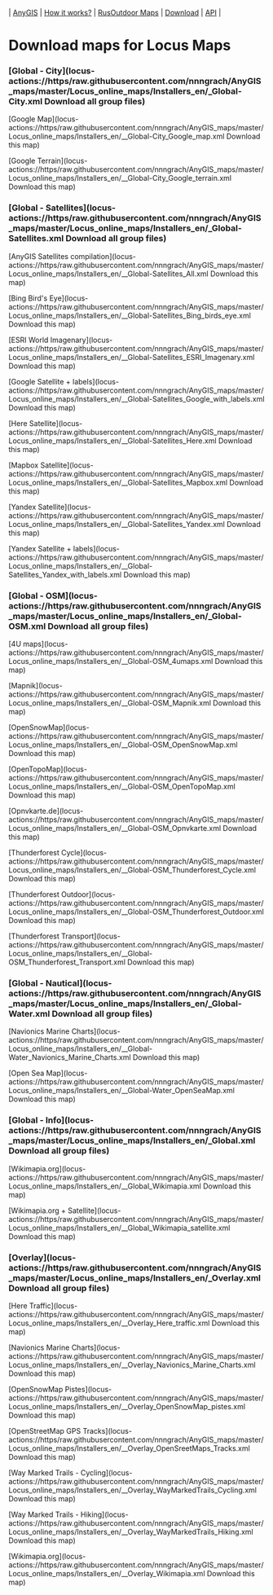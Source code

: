 | [AnyGIS][01] | [How it works?][02] | [RusOutdoor Maps][03] | [Download][04] | [API][05] |


[01]: https://nnngrach.github.io/AnyGIS_maps/index_en
[02]: https://nnngrach.github.io/AnyGIS_maps/Web/Html/Description_en
[03]: https://nnngrach.github.io/AnyGIS_maps/Web/Html/RusOutdoor_en
[04]: https://nnngrach.github.io/AnyGIS_maps/Web/Html/DownloadPage_en
[05]: https://nnngrach.github.io/AnyGIS_maps/Web/Html/Api_en
# Download maps for Locus Maps


### [Global - City](locus-actions://https/raw.githubusercontent.com/nnngrach/AnyGIS_maps/master/Locus_online_maps/Installers_en/_Global-City.xml Download all group files)
[Google Map](locus-actions://https/raw.githubusercontent.com/nnngrach/AnyGIS_maps/master/Locus_online_maps/Installers_en/__Global-City_Google_map.xml Download this map)

[Google Terrain](locus-actions://https/raw.githubusercontent.com/nnngrach/AnyGIS_maps/master/Locus_online_maps/Installers_en/__Global-City_Google_terrain.xml Download this map)



### [Global - Satellites](locus-actions://https/raw.githubusercontent.com/nnngrach/AnyGIS_maps/master/Locus_online_maps/Installers_en/_Global-Satellites.xml Download all group files)
[AnyGIS Satellites compilation](locus-actions://https/raw.githubusercontent.com/nnngrach/AnyGIS_maps/master/Locus_online_maps/Installers_en/__Global-Satellites_All.xml Download this map)

[Bing Bird's Eye](locus-actions://https/raw.githubusercontent.com/nnngrach/AnyGIS_maps/master/Locus_online_maps/Installers_en/__Global-Satellites_Bing_birds_eye.xml Download this map)

[ESRI World Imagenary](locus-actions://https/raw.githubusercontent.com/nnngrach/AnyGIS_maps/master/Locus_online_maps/Installers_en/__Global-Satellites_ESRI_Imagenary.xml Download this map)

[Google Satellite + labels](locus-actions://https/raw.githubusercontent.com/nnngrach/AnyGIS_maps/master/Locus_online_maps/Installers_en/__Global-Satellites_Google_with_labels.xml Download this map)

[Here Satellite](locus-actions://https/raw.githubusercontent.com/nnngrach/AnyGIS_maps/master/Locus_online_maps/Installers_en/__Global-Satellites_Here.xml Download this map)

[Mapbox Satellite](locus-actions://https/raw.githubusercontent.com/nnngrach/AnyGIS_maps/master/Locus_online_maps/Installers_en/__Global-Satellites_Mapbox.xml Download this map)

[Yandex Satellite](locus-actions://https/raw.githubusercontent.com/nnngrach/AnyGIS_maps/master/Locus_online_maps/Installers_en/__Global-Satellites_Yandex.xml Download this map)

[Yandex Satellite + labels](locus-actions://https/raw.githubusercontent.com/nnngrach/AnyGIS_maps/master/Locus_online_maps/Installers_en/__Global-Satellites_Yandex_with_labels.xml Download this map)



### [Global - OSM](locus-actions://https/raw.githubusercontent.com/nnngrach/AnyGIS_maps/master/Locus_online_maps/Installers_en/_Global-OSM.xml Download all group files)
[4U maps](locus-actions://https/raw.githubusercontent.com/nnngrach/AnyGIS_maps/master/Locus_online_maps/Installers_en/__Global-OSM_4umaps.xml Download this map)

[Mapnik](locus-actions://https/raw.githubusercontent.com/nnngrach/AnyGIS_maps/master/Locus_online_maps/Installers_en/__Global-OSM_Mapnik.xml Download this map)

[OpenSnowMap](locus-actions://https/raw.githubusercontent.com/nnngrach/AnyGIS_maps/master/Locus_online_maps/Installers_en/__Global-OSM_OpenSnowMap.xml Download this map)

[OpenTopoMap](locus-actions://https/raw.githubusercontent.com/nnngrach/AnyGIS_maps/master/Locus_online_maps/Installers_en/__Global-OSM_OpenTopoMap.xml Download this map)

[Opnvkarte.de](locus-actions://https/raw.githubusercontent.com/nnngrach/AnyGIS_maps/master/Locus_online_maps/Installers_en/__Global-OSM_Opnvkarte.xml Download this map)

[Thunderforest Cycle](locus-actions://https/raw.githubusercontent.com/nnngrach/AnyGIS_maps/master/Locus_online_maps/Installers_en/__Global-OSM_Thunderforest_Cycle.xml Download this map)

[Thunderforest Outdoor](locus-actions://https/raw.githubusercontent.com/nnngrach/AnyGIS_maps/master/Locus_online_maps/Installers_en/__Global-OSM_Thunderforest_Outdoor.xml Download this map)

[Thunderforest Transport](locus-actions://https/raw.githubusercontent.com/nnngrach/AnyGIS_maps/master/Locus_online_maps/Installers_en/__Global-OSM_Thunderforest_Transport.xml Download this map)



### [Global - Nautical](locus-actions://https/raw.githubusercontent.com/nnngrach/AnyGIS_maps/master/Locus_online_maps/Installers_en/_Global-Water.xml Download all group files)
[Navionics Marine Charts](locus-actions://https/raw.githubusercontent.com/nnngrach/AnyGIS_maps/master/Locus_online_maps/Installers_en/__Global-Water_Navionics_Marine_Charts.xml Download this map)

[Open Sea Map](locus-actions://https/raw.githubusercontent.com/nnngrach/AnyGIS_maps/master/Locus_online_maps/Installers_en/__Global-Water_OpenSeaMap.xml Download this map)



### [Global - Info](locus-actions://https/raw.githubusercontent.com/nnngrach/AnyGIS_maps/master/Locus_online_maps/Installers_en/_Global.xml Download all group files)
[Wikimapia.org](locus-actions://https/raw.githubusercontent.com/nnngrach/AnyGIS_maps/master/Locus_online_maps/Installers_en/__Global_Wikimapia.xml Download this map)

[Wikimapia.org + Satellite](locus-actions://https/raw.githubusercontent.com/nnngrach/AnyGIS_maps/master/Locus_online_maps/Installers_en/__Global_Wikimapia_satellite.xml Download this map)



### [Overlay](locus-actions://https/raw.githubusercontent.com/nnngrach/AnyGIS_maps/master/Locus_online_maps/Installers_en/_Overlay.xml Download all group files)
[Here Traffic](locus-actions://https/raw.githubusercontent.com/nnngrach/AnyGIS_maps/master/Locus_online_maps/Installers_en/__Overlay_Here_traffic.xml Download this map)

[Navionics Marine Charts](locus-actions://https/raw.githubusercontent.com/nnngrach/AnyGIS_maps/master/Locus_online_maps/Installers_en/__Overlay_Navionics_Marine_Charts.xml Download this map)

[OpenSnowMap Pistes](locus-actions://https/raw.githubusercontent.com/nnngrach/AnyGIS_maps/master/Locus_online_maps/Installers_en/__Overlay_OpenSnowMap_pistes.xml Download this map)

[OpenStreetMap GPS Tracks](locus-actions://https/raw.githubusercontent.com/nnngrach/AnyGIS_maps/master/Locus_online_maps/Installers_en/__Overlay_OpenSreetMaps_Tracks.xml Download this map)

[Way Marked Trails - Cycling](locus-actions://https/raw.githubusercontent.com/nnngrach/AnyGIS_maps/master/Locus_online_maps/Installers_en/__Overlay_WayMarkedTrails_Cycling.xml Download this map)

[Way Marked Trails - Hiking](locus-actions://https/raw.githubusercontent.com/nnngrach/AnyGIS_maps/master/Locus_online_maps/Installers_en/__Overlay_WayMarkedTrails_Hiking.xml Download this map)

[Wikimapia.org](locus-actions://https/raw.githubusercontent.com/nnngrach/AnyGIS_maps/master/Locus_online_maps/Installers_en/__Overlay_Wikimapia.xml Download this map)

